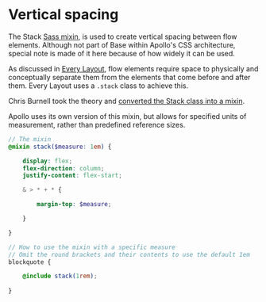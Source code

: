 # Vertical spacing

The Stack [Sass mixin](https://sass-lang.com/documentation/at-rules/mixin), is used to create vertical spacing between flow elements. Although not part of Base within Apollo's CSS architecture, special note is made of it here because of how widely it can be used.

As discussed in [Every Layout](https://every-layout.dev/layouts/stack/), flow elements require space to physically and conceptually separate them from the elements that come before and after them. Every Layout uses a `.stack` class to achieve this.

Chris Burnell took the theory and [converted the Stack class into a mixin](https://chrisburnell.com/article/sassy-lobotomised-owl/).

Apollo uses its own version of this mixin, but allows for specified units of measurement, rather than predefined reference sizes.

```scss
// The mixin
@mixin stack($measure: 1em) {

	display: flex;
	flex-direction: column;
	justify-content: flex-start;

	& > * + * {

		margin-top: $measure;

	}

}

// How to use the mixin with a specific measure
// Omit the round brackets and their contents to use the default 1em
blockquote {

	@include stack(1rem);
    
}
```